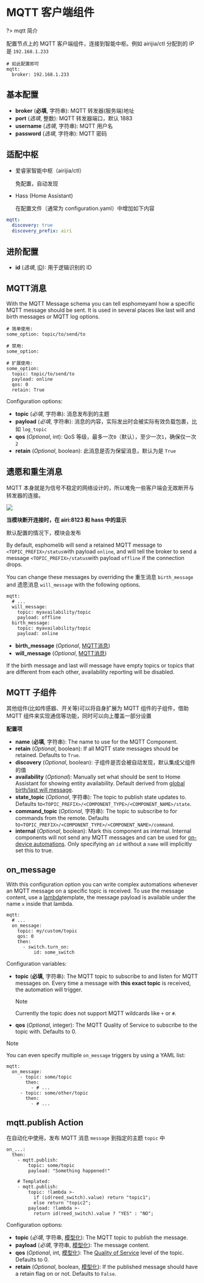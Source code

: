 # MQTT 客户端组件

?> mqtt 简介

配置节点上的 MQTT 客户端组件，连接到智能中枢。例如 airijia/ctl 分配到的 IP 是 `192.168.1.233`

```
# 如此配置即可
mqtt:
  broker: 192.168.1.233
```

## 基本配置

- **broker** (**必填**, 字符串): MQTT 转发器(服务端)地址
- **port** (*选填*, 整数): MQTT 转发器端口，默认 1883
- **username** (*选填*, 字符串): MQTT 用户名
- **password** (*选填*, 字符串): MQTT 密码

## 适配中枢

 - 爱睿家智能中枢（airijia/ctl）

    免配置，自动发现

 - Hass (Home Assistant)

   在配置文件（通常为 configuration.yaml）中增加如下内容

```yaml
mqtt:
  discovery: true
  discovery_prefix: airi
```


## 进阶配置

<!-- - **client_id** (*选填*, 字符串): The client id to use for opening connections. See [Defaults](https://esphomelib.com/esphomeyaml/components/mqtt.html#mqtt-defaults) for more information. -->
<!-- - **discovery** (*选填*, 布尔值): 自动发现功能，开启可以被中枢自动发现并添加。默认值为开启 `True` -->
<!-- - **discovery_retain** (*选填*, 布尔值): Whether to retain MQTT discovery messages so that entities are added automatically on Home Assistant restart。默认值为开启 `True` -->
<!-- - **discovery_prefix** (*选填*, 字符串): The prefix to use for Home Assistant’s MQTT discovery. Should not contain trailing slash。默认值为 `airi` -->
<!-- - **topic_prefix** (*选填*, 字符串): The prefix used for all MQTT messages. Should not contain trailing slash. Defaults to `<APP_NAME>`. -->
<!-- - **log_topic** (*选填*, [MQTT消息](https://esphomelib.com/esphomeyaml/components/mqtt.html#mqtt-message)) The topic to send MQTT log messages to. -->
<!-- - **birth_message** (*选填*, [MQTT消息](https://esphomelib.com/esphomeyaml/components/mqtt.html#mqtt-message)): The message to send when a connection to the broker is established. See [Last Will And Birth Messages](https://esphomelib.com/esphomeyaml/components/mqtt.html#mqtt-last-will-birth) for more information. -->
<!-- - **will_message** (*选填*, [MQTT消息](https://esphomelib.com/esphomeyaml/components/mqtt.html#mqtt-message)): The message to send when the MQTT connection is dropped. See [Last Will And Birth Messages](https://esphomelib.com/esphomeyaml/components/mqtt.html#mqtt-last-will-birth) for more information. -->
<!-- - **shutdown_message** (*选填*, [MQTT消息](https://esphomelib.com/esphomeyaml/components/mqtt.html#mqtt-message)): The message to send when the node shuts down and the connection is closed cleanly. See [Last Will And Birth Messages](https://esphomelib.com/esphomeyaml/components/mqtt.html#mqtt-last-will-birth) for more information. -->
<!-- - **ssl_fingerprints** (*选填*, list): Only on ESP8266. A list of SHA1 hashes used for verifying SSL connections. See [SSL Fingerprints](https://esphomelib.com/esphomeyaml/components/mqtt.html#mqtt-ssl-fingerprints) for more information. -->
<!-- - **reboot_timeout** (*选填*, [time](https://esphomelib.com/esphomeyaml/guides/configuration-types.html#config-time)): The amount of time to wait before rebooting when no MQTT connection exists. Can be disabled by setting this to `0s`. Defaults to `60s`. -->
<!-- - **keepalive** (*选填*, [Time](https://esphomelib.com/esphomeyaml/guides/configuration-types.html#config-time)): The time to keep the MQTT socket alive, decreasing this can help with overall stability due to more WiFi traffic with more pings. Defaults to 15 seconds. -->
<!-- - **on_message** (*选填*, [Automation](https://esphomelib.com/esphomeyaml/guides/automations.html#automation)): An action to be performed when a message on a specific MQTT topic is received. See [on_message](https://esphomelib.com/esphomeyaml/components/mqtt.html#mqtt-on-message). -->
- **id** (*选填*, [ID](mqtt/guides/configuration-types#id)): 用于逻辑识别的 ID



## MQTT消息

With the MQTT Message schema you can tell esphomeyaml how a specific MQTT message should be sent. It is used in several places like last will and birth messages or MQTT log options.

```
# 简单使用:
some_option: topic/to/send/to

# 禁用:
some_option:

# 扩展使用:
some_option:
  topic: topic/to/send/to
  payload: online
  qos: 0
  retain: True
```

Configuration options:

- **topic** (*必填*, 字符串): 消息发布到的主题
- **payload** (*必填*, 字符串): 消息的内容，实际发出时会被实际有效负载包裹，比如 `log_topic`
- **qos** (*Optional*, int): QoS 等级，最多一次`0`（默认），至少一次`1`，确保仅一次`2`
- **retain** (*Optional*, boolean): 此消息是否为保留消息，默认为是 `True`







## 遗愿和重生消息

MQTT 本身就是为信号不稳定的网络设计的，所以难免一些客户端会无故断开与转发器的连接。

![](https://ws1.sinaimg.cn/large/007fN5Xegy1fx3diou3x8j30k00ca3z1.jpg)

**当模块断开连接时，在 airi:8123 和 hass 中的显示**

默认配置的情况下，模块会发布

By default, esphomelib will send a retained MQTT message to `<TOPIC_PREFIX>/status`with payload `online`, and will tell the broker to send a message `<TOPIC_PREFIX>/status`with payload `offline` if the connection drops.

You can change these messages by overriding the 重生消息 `birth_message` and 遗愿消息 `will_message` with the following options.

```
mqtt:
  # ...
  will_message:
    topic: myavailability/topic
    payload: offline
  birth_message:
    topic: myavailability/topic
    payload: online
```

- **birth_message** (*Optional*, [MQTT消息](https://esphomelib.com/esphomeyaml/components/mqtt.html?highlight=app_name#mqtt-message))
- **will_message** (*Optional*, [MQTT消息](https://esphomelib.com/esphomeyaml/components/mqtt.html?highlight=app_name#mqtt-message))

If the birth message and last will message have empty topics or topics that are different from each other, availability reporting will be disabled.





## MQTT 子组件

其他组件(比如传感器、开关等)可以将自身扩展为 MQTT 组件的子组件，借助 MQTT 组件来实现通信等功能，同时可以向上覆盖一部分设置

**配置项**

- **name** (**必填**, 字符串): The name to use for the MQTT Component.
- **retain** (*Optional*, boolean): If all MQTT state messages should be retained. Defaults to `True`.
- **discovery** (*Optional*, boolean): 子组件是否会被自动发现，默认集成父组件的值
- **availability** (*Optional*): Manually set what should be sent to Home Assistant for showing entity availability. Default derived from [global birth/last will message](https://esphomelib.com/esphomeyaml/components/mqtt.html?highlight=app_name#mqtt-last-will-birth).
- **state_topic** (*Optional*, 字符串): The topic to publish state updates to. Defaults to`<TOPIC_PREFIX>/<COMPONENT_TYPE>/<COMPONENT_NAME>/state`.
- **command_topic** (*Optional*, 字符串): The topic to subscribe to for commands from the remote. Defaults to`<TOPIC_PREFIX>/<COMPONENT_TYPE>/<COMPONENT_NAME>/command`.
- **internal** (*Optional*, boolean): Mark this component as internal. Internal components will not send any MQTT messages and can be used for [on-device automations](https://esphomelib.com/esphomeyaml/guides/automations.html#automation). Only specifying an `id` without a `name` will implicitly set this to true.





## on_message

With this configuration option you can write complex automations whenever an MQTT message on a specific topic is received. To use the message content, use a [lambda](https://esphomelib.com/esphomeyaml/guides/automations.html#config-lambda)template, the message payload is available under the name `x` inside that lambda.

```
mqtt:
  # ...
  on_message:
    topic: my/custom/topic
    qos: 0
    then:
      - switch.turn_on:
          id: some_switch
```

Configuration variables:

- **topic** (**必填**, 字符串): The MQTT topic to subscribe to and listen for MQTT messages on. Every time a message with **this exact topic** is received, the automation will trigger.

  Note

  Currently the topic does not support MQTT wildcards like `+` or `#`.

- **qos** (*Optional*, integer): The MQTT Quality of Service to subscribe to the topic with. Defaults to 0.

Note

You can even specify multiple `on_message` triggers by using a YAML list:

```
mqtt:
  on_message:
     - topic: some/topic
       then:
         - # ...
     - topic: some/other/topic
       then:
         - # ...
```



## mqtt.publish Action

在自动化中使用，发布 MQTT 消息 `message` 到指定的主题 `topic` 中

```
on_...:
  then:
    - mqtt.publish:
        topic: some/topic
        payload: "Something happened!"

    # Templated:
    - mqtt.publish:
        topic: !lambda >-
          if (id(reed_switch).value) return "topic1";
          else return "topic2";
        payload: !lambda >-
          return id(reed_switch).value ? "YES" : "NO";
```

Configuration options:

- **topic** (*必填*, 字符串, [模型化](https://esphomelib.com/esphomeyaml/guides/automations.html#config-templatable)): The MQTT topic to publish the message.
- **payload** (*必填*, 字符串, [模型化](https://esphomelib.com/esphomeyaml/guides/automations.html#config-templatable)): The message content.
- **qos** (*Optional*, int, [模型化](https://esphomelib.com/esphomeyaml/guides/automations.html#config-templatable)): The [Quality of Service](https://www.hivemq.com/blog/mqtt-essentials-part-6-mqtt-quality-of-service-levels) level of the topic. Defaults to 0.
- **retain** (*Optional*, boolean, [模型化](https://esphomelib.com/esphomeyaml/guides/automations.html#config-templatable)): If the published message should have a retain flag on or not. Defaults to `False`.